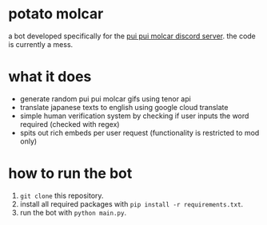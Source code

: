 # potato molcar
a bot developed specifically for the [pui pui molcar discord server](https://discord.gg/GWcsCdSg5n).
the code is currently a mess.

# what it does
- generate random pui pui molcar gifs using tenor api
- translate japanese texts to english using google cloud translate
- simple human verification system by checking if user inputs the word required (checked with regex)
- spits out rich embeds per user request (functionality is restricted to mod only)

# how to run the bot
1. `git clone` this repository.
2. install all required packages with `pip install -r requirements.txt`.
3. run the bot with `python main.py`.